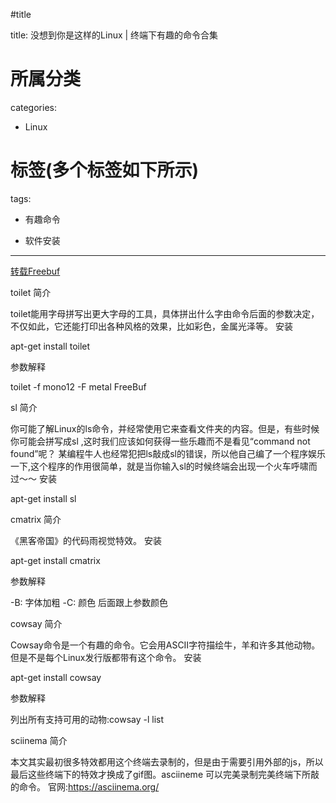 #title

title: 没想到你是这样的Linux | 终端下有趣的命令合集
# 所属分类

categories:

- Linux

# 标签(多个标签如下所示)

tags:

- 有趣命令

- 软件安装


------

[转载Freebuf](http://mp.weixin.qq.com/s?__biz=MjM5NjA0NjgyMA==&mid=2651064730&idx=2&sn=89f448b84ca16a2dc19668b80a9f2f77&chksm=bd1f9b118a6812076d78b3938bf88f3d2a511dc1d1aa40879cd4af18e0ac97eb338d4987ced1&mpshare=1&scene=1&srcid=0825oAnJzsX50DcfdTsx8V3h#rd)

toilet
简介

<!-- more -->
toilet能用字母拼写出更大字母的工具，具体拼出什么字由命令后面的参数决定，不仅如此，它还能打印出各种风格的效果，比如彩色，金属光泽等。
安装

apt-get install toilet

参数解释

toilet -f mono12 -F metal FreeBuf

sl
简介

你可能了解Linux的ls命令，并经常使用它来查看文件夹的内容。但是，有些时候你可能会拼写成sl ,这时我们应该如何获得一些乐趣而不是看见“command not found”呢？
某编程牛人也经常犯把ls敲成sl的错误，所以他自己编了一个程序娱乐一下,这个程序的作用很简单，就是当你输入sl的时候终端会出现一个火车呼啸而过～～
安装

apt-get install sl


cmatrix
简介

《黑客帝国》的代码雨视觉特效。
安装

apt-get install cmatrix

参数解释

-B: 字体加粗
-C: 颜色 后面跟上参数颜色


cowsay
简介

Cowsay命令是一个有趣的命令。它会用ASCII字符描绘牛，羊和许多其他动物。但是不是每个Linux发行版都带有这个命令。
安装

apt-get install cowsay

参数解释

列出所有支持可用的动物:cowsay -l list

sciinema
简介

本文其实最初很多特效都用这个终端去录制的，但是由于需要引用外部的js，所以最后这些终端下的特效才换成了gif图。asciineme 可以完美录制完美终端下所敲的命令。
官网:https://asciinema.org/